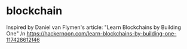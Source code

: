 # blockchain

Inspired by Daniel van Flymen's article: "Learn Blockchains by Building One"
/n
https://hackernoon.com/learn-blockchains-by-building-one-117428612f46

